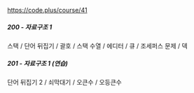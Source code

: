 https://code.plus/course/41

##### 200 - 자료구조 1
스택 / 단어 뒤집기 / 괄호 / 스택 수열 / 에디터 / 큐 / 조세퍼스 문제 / 덱 

##### 201 - 자료구조 1 (연습)
단어 뒤집기 2 / 쇠막대기 / 오큰수 / 오등큰수
